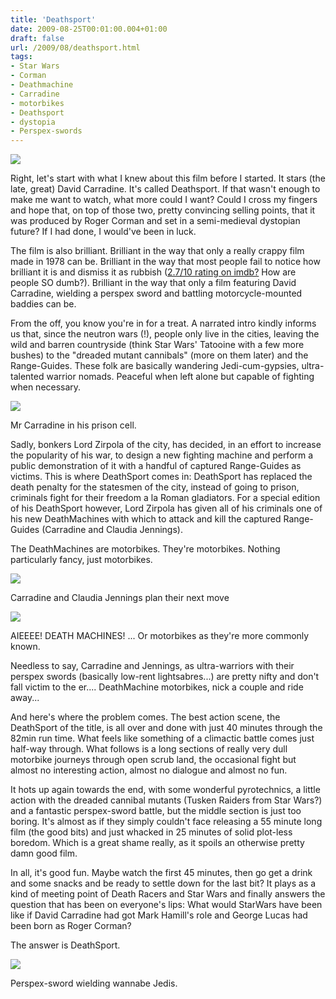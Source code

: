 ```yaml
---
title: 'Deathsport'
date: 2009-08-25T00:01:00.004+01:00
draft: false
url: /2009/08/deathsport.html
tags: 
- Star Wars
- Corman
- Deathmachine
- Carradine
- motorbikes
- Deathsport
- dystopia
- Perspex-swords
---
```


![](/blogspot/AVvXsEhMIiVT9xy4xCAYXSz56AyUQ663nenVSZEgKxMCwHEQ7CnnkRmbf-F-I-CcBWj8EK5S9XCTf9_wzZ5cReJ1GZB7h1poetd3R6ucdP32sA5jMw5i7JibEydysj_BVSgOHky0jTf8c5SGKts/s400/POSTER%20-%20DEATHSPORT-1.JPG)  
  
Right, let's start with what I knew about this film before I started. It stars (the late, great) David Carradine. It's called Deathsport. If that wasn't enough to make me want to watch, what more could I want? Could I cross my fingers and hope that, on top of those two, pretty convincing selling points, that it was produced by Roger Corman and set in a semi-medieval dystopian future? If I had done, I would've been in luck.  
  
The film is also brilliant. Brilliant in the way that only a really crappy film made in 1978 can be. Brilliant in the way that most people fail to notice how brilliant it is and dismiss it as rubbish ([2.7/10 rating on imdb?](http://www.imdb.com/title/tt0077414/) How are people SO dumb?). Brilliant in the way that only a film featuring David Carradine, wielding a perspex sword and battling motorcycle-mounted baddies can be.  
  
From the off, you know you're in for a treat. A narrated intro kindly informs us that, since the neutron wars (!), people only live in the cities, leaving the wild and barren countryside (think Star Wars' Tatooine with a few more bushes) to the "dreaded mutant cannibals" (more on them later) and the Range-Guides. These folk are basically wandering Jedi-cum-gypsies, ultra-talented warrior nomads. Peaceful when left alone but capable of fighting when necessary.  
  

![](/blogspot/AVvXsEjwffHsHOr4TJTlN4WOaAo0F1W4GCXBY5efXRh8xCFRTg26jPWtSDTKOn4DuDFhnvoUPIDNhmqoqoCvBLvRm9WWJ8pTVuxW4t2h_kZebteHPzP4A5CAQroUMqt0Fe7tJ4plp4EjimKKfRY/s400/Deathsport_002.jpg)

Mr Carradine in his prison cell.[](http://picasaweb.google.com/edsalkeld/FilmDiary?authkey=Gv1sRgCLOUlsuAhc7uIA&feat=embedwebsite)  

  
Sadly, bonkers Lord Zirpola of the city, has decided, in an effort to increase the popularity of his war, to design a new fighting machine and perform a public demonstration of it with a handful of captured Range-Guides as victims. This is where DeathSport comes in: DeathSport has replaced the death penalty for the statesmen of the city, instead of going to prison, criminals fight for their freedom a la Roman gladiators. For a special edition of his DeathSport however, Lord Zirpola has given all of his criminals one of his new DeathMachines with which to attack and kill the captured Range-Guides (Carradine and Claudia Jennings).  
  
The DeathMachines are motorbikes. They're motorbikes. Nothing particularly fancy, just motorbikes.  
  

![](/blogspot/AVvXsEiz2c41OwSxoax5whL3pVsG1VMn6bW0RwnxfZSIBY3oYfNlTxmmnYbIV96Zaqzl_m6ti_Ylmzp3a51cGuQ5tgF_a00QfltzJdw0annAn757MsaKl8giA-C3RvCv5gKJQw27lh7z7dUqCLU/s400/Deathsport_007.jpg)

Carradine and Claudia Jennings plan their next move[](http://picasaweb.google.com/edsalkeld/FilmDiary?authkey=Gv1sRgCLOUlsuAhc7uIA&feat=embedwebsite)  

  

![](/blogspot/AVvXsEhljfiRrgigVOwB3zHG4cgKx4BVxMM4la2eAEMLlA8ZjJScbL6zR6hi8p4M4qiz3f5rbdCkpNCP1_st7HhJiivVDT2Z8N4ZDxuwGAC8t6dEiwLm26F5mccOavU9Hu0YbS0OcE6eWF_bRhg/s400/Deathsport_001.jpg)

AIEEEE! DEATH MACHINES! ... Or motorbikes as they're more commonly known.[](http://picasaweb.google.com/edsalkeld/FilmDiary?authkey=Gv1sRgCLOUlsuAhc7uIA&feat=embedwebsite)  

  
  
Needless to say, Carradine and Jennings, as ultra-warriors with their perspex swords (basically low-rent lightsabres...) are pretty nifty and don't fall victim to the er.... DeathMachine motorbikes, nick a couple and ride away...  
  
And here's where the problem comes. The best action scene, the DeathSport of the title, is all over and done with just 40 minutes through the 82min run time. What feels like something of a climactic battle comes just half-way through. What follows is a long sections of really very dull motorbike journeys through open scrub land, the occasional fight but almost no interesting action, almost no dialogue and almost no fun.  
  
It hots up again towards the end, with some wonderful pyrotechnics, a little action with the dreaded cannibal mutants (Tusken Raiders from Star Wars?) and a fantastic perspex-sword battle, but the middle section is just too boring. It's almost as if they simply couldn't face releasing a 55 minute long film (the good bits) and just whacked in 25 minutes of solid plot-less boredom. Which is a great shame really, as it spoils an otherwise pretty damn good film.  
  
In all, it's good fun. Maybe watch the first 45 minutes, then go get a drink and some snacks and be ready to settle down for the last bit? It plays as a kind of meeting point of Death Racers and Star Wars and finally answers the question that has been on everyone's lips: What would StarWars have been like if David Carradine had got Mark Hamill's role and George Lucas had been born as Roger Corman?  
  
The answer is DeathSport.  
  
  

![](/blogspot/AVvXsEiYOlw8cFs5lPkaOjRp3sCnvxBpxGs0nosk3xTS5D03qjdX9YIg2meTxGrzkGlI9NS8R1VxYMu9mllKAi8epeny2xWcMdi3oAWxofzhpjVFR35j46YDW6-6Ym59VPMpoZyhiz_AZc9R9zI/s400/Deathsport_011.jpg)

Perspex-sword wielding wannabe Jedis.[](http://picasaweb.google.com/edsalkeld/FilmDiary?authkey=Gv1sRgCLOUlsuAhc7uIA&feat=embedwebsite)